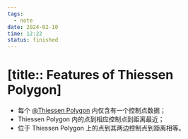 ```yaml
---
tags:
  - note
date: 2024-02-10
time: 12:22
status: finished
---
```


# [title:: Features of Thiessen Polygon]

- 每个 [@Thiessen Polygon](@thiessen_polygon.md) 内仅含有一个控制点数据；
- Thiessen Polygon 内的点到相应控制点到距离最近；
- 位于 Thiessen Polygon 上的点到其两边控制点到距离相等。
